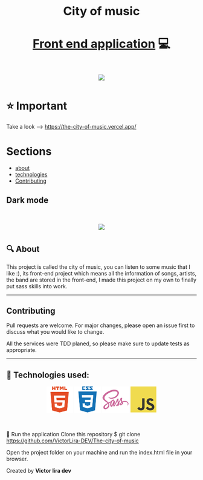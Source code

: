 
## **<h2 align="center"> City of music </h2>**


## **<h2 align="center">[Front end application](https://podcastr-mathwcruz.vercel.app/)  💻</h2>**
<h1 align="center" >
    <img src="https://ik.imagekit.io/mcvhbcq4zu/player_-lPLhZBTD.gif">
</h1>

# :star: Important

Take a look --> https://the-city-of-music.vercel.app/

# Sections

- [about](#-About)
- [technologies](#-technologies)
- [Contributing](#-Contributing)

## Dark mode

<h1 align="center" >
    <img src="https://ik.imagekit.io/mcvhbcq4zu/playerMobile_5mpQoBQ5J.gif">
</h1>

## :mag:  About
This project is called the city of music, you can listen to some music that I like :), 
its front-end project which means all the information of songs, artists, the band are stored in the front-end, I made this project on my own to finally put sass skills into work.

---

## Contributing

Pull requests are welcome. For major changes, please open an issue first to discuss what you would like to change.

All the services were TDD planed, so please make sure to update tests as appropriate.

---

## :rocket: Technologies used:
<p align="center">
<img src="https://github.com/devicons/devicon/blob/master/icons/html5/html5-plain-wordmark.svg" alt="html5"  width="70" height="70"/>
<img src="https://github.com/devicons/devicon/blob/master/icons/css3/css3-plain-wordmark.svg" alt="css3" width="70" height="70"/>
<img src="https://github.com/devicons/devicon/blob/master/icons/sass/sass-original.svg" alt="Sass" width="70" height="70"/>
<img src="https://github.com/devicons/devicon/blob/master/icons/javascript/javascript-original.svg" alt="javascript" width="70" height="70"/>
</p>

<br>

:key: Run the application
Clone this repository $ git clone https://github.com/VictorLira-DEV/The-city-of-music

Open the project folder on your machine and run the index.html file in your browser.

Created by **Victor lira dev**
